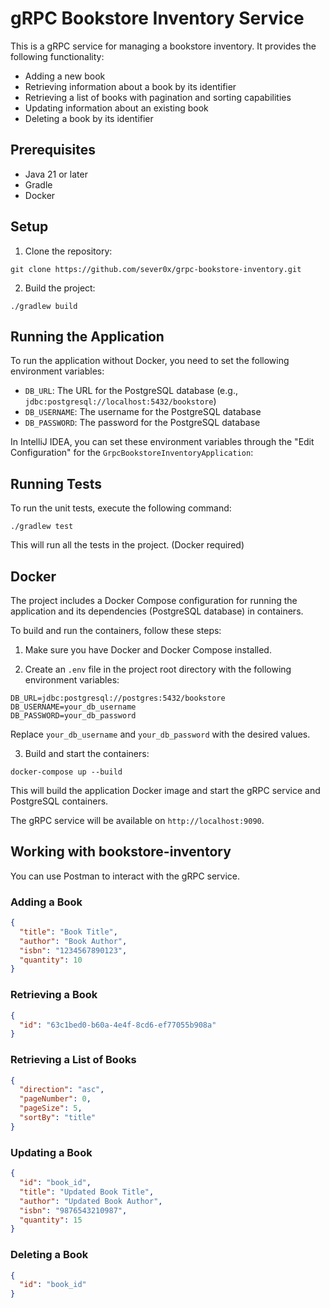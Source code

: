
# gRPC Bookstore Inventory Service

This is a gRPC service for managing a bookstore inventory. It provides the following functionality:

- Adding a new book
- Retrieving information about a book by its identifier
- Retrieving a list of books with pagination and sorting capabilities
- Updating information about an existing book
- Deleting a book by its identifier

## Prerequisites

- Java 21 or later
- Gradle
- Docker

## Setup

1. Clone the repository:

```  
git clone https://github.com/sever0x/grpc-bookstore-inventory.git  
```  

2. Build the project:

```  
./gradlew build  
```  

## Running the Application

To run the application without Docker, you need to set the following environment variables:

- `DB_URL`: The URL for the PostgreSQL database (e.g., `jdbc:postgresql://localhost:5432/bookstore`)
- `DB_USERNAME`: The username for the PostgreSQL database
- `DB_PASSWORD`: The password for the PostgreSQL database

In IntelliJ IDEA, you can set these environment variables through the "Edit Configuration" for the `GrpcBookstoreInventoryApplication`:

## Running Tests

To run the unit tests, execute the following command:

```  
./gradlew test  
```  

This will run all the tests in the project.  (Docker required)

## Docker

The project includes a Docker Compose configuration for running the application and its dependencies (PostgreSQL database) in containers.

To build and run the containers, follow these steps:

1. Make sure you have Docker and Docker Compose installed.

2. Create an `.env` file in the project root directory with the following environment variables:

```  
DB_URL=jdbc:postgresql://postgres:5432/bookstore  
DB_USERNAME=your_db_username  
DB_PASSWORD=your_db_password  
```  

Replace `your_db_username` and `your_db_password` with the desired values.

3. Build and start the containers:

```  
docker-compose up --build  
```  

This will build the application Docker image and start the gRPC service and PostgreSQL containers.

The gRPC service will be available on `http://localhost:9090`.

## Working with bookstore-inventory

You can use Postman to interact with the gRPC service.

### Adding a Book
```json
{
  "title": "Book Title",
  "author": "Book Author",
  "isbn": "1234567890123",
  "quantity": 10
}
```

### Retrieving a Book

```json
{
  "id": "63c1bed0-b60a-4e4f-8cd6-ef77055b908a"
}
```

### Retrieving a List of Books

```json
{
  "direction": "asc",
  "pageNumber": 0,
  "pageSize": 5,
  "sortBy": "title"
}
```

### Updating a Book
```json
{
  "id": "book_id",
  "title": "Updated Book Title",
  "author": "Updated Book Author",
  "isbn": "9876543210987",
  "quantity": 15
}
```

### Deleting a Book


```json
{
  "id": "book_id"
}
```
